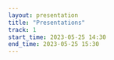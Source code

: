 ```yaml
---
layout: presentation
title: "Presentations"
track: 1
start_time: 2023-05-25 14:30
end_time: 2023-05-25 15:30
---
```


